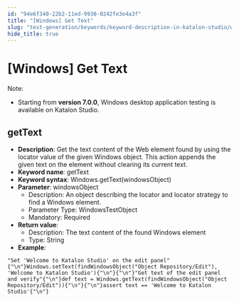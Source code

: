 ```yaml
---
id: "94e6f340-22b2-11ed-9930-0242fe3e4a3f"
title: "[Windows] Get Text"
slug: "test-generation/keywords/keyword-description-in-katalon-studio/windows-keywords/windows-get-text"
hide_title: true
---
```


# <a id="id_0" class="anchor_top_offset"/><a id="ariaid-title1" class="anchor_top_offset"/>[Windows] Get Text

              
<div xmlns="http://www.w3.org/1999/xhtml" className="note note note_note" id="id_0__id"><span className="note__title">Note:</span> 
  <ul className="ul"><li className="li"><p className="p">Starting from <strong className="ph b">version 7.0.0</strong>, Windows desktop
        application testing is available on Katalon Studio.</p></li></ul>
</div>
      

## <a id="id_0__id_1" class="anchor_top_offset"/>getText

              
<ul xmlns="http://www.w3.org/1999/xhtml" className="ul"><li className="li">     <strong className="ph b">Description</strong>: Get the text content of the Web     element found by using the locator value of the given Windows     object. This action appends the given text on the element without     clearing its current text.</li><li className="li">     <strong className="ph b">Keyword name</strong>: getText</li><li className="li">     <strong className="ph b">Keyword syntax</strong>:     Windows.getText(windowsObject)</li><li className="li">     <strong className="ph b">Parameter</strong>: windowsObject      <ul className="ul"><li className="li">Description: An object describing the locator and locator         strategy to find a Windows element.</li><li className="li">Parameter Type: WindowsTestObject</li><li className="li">Mandatory: Required</li></ul>   </li><li className="li">     <strong className="ph b">Return value</strong>:      <ul className="ul"><li className="li">Description: The text content of the found Windows element</li><li className="li">Type: String</li></ul>   </li><li className="li">     <strong className="ph b">Example</strong>:</li></ul> 
              
<pre xmlns="http://www.w3.org/1999/xhtml" className="pre codeblock"><code>"Set 'Welcome to Katalon Studio' on the edit panel"{"\n"}Windows.setText(findWindowsObject("Object Repository/Edit"), 'Welcome to Katalon Studio'){"\n"}{"\n"}"Get text of the edit panel and verify"{"\n"}def text = Windows.getText(findWindowsObject("Object Repository/Edit")){"\n"}{"\n"}assert text == 'Welcome to Katalon Studio'{"\n"}</code></pre> 
            
